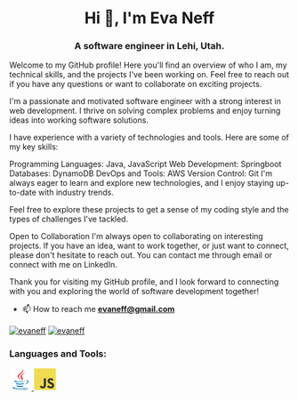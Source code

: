 <h1 align="center">Hi 👋, I'm Eva Neff</h1>
<h3 align="center">A software engineer in Lehi, Utah.</h3>

Welcome to my GitHub profile! Here you'll find an overview of who I am, my technical skills, and the projects I've been working on. Feel free to reach out if you have any questions or want to collaborate on exciting projects.

I'm a passionate and motivated software engineer with a strong interest in web development. I thrive on solving complex problems and enjoy turning ideas into working software solutions.

I have experience with a variety of technologies and tools. Here are some of my key skills:

Programming Languages: Java, JavaScript
Web Development: Springboot
Databases: DynamoDB
DevOps and Tools: AWS
Version Control: Git
I'm always eager to learn and explore new technologies, and I enjoy staying up-to-date with industry trends.

Feel free to explore these projects to get a sense of my coding style and the types of challenges I've tackled.

Open to Collaboration
I'm always open to collaborating on interesting projects. If you have an idea, want to work together, or just want to connect, please don't hesitate to reach out. You can contact me through email or connect with me on LinkedIn.

Thank you for visiting my GitHub profile, and I look forward to connecting with you and exploring the world of software development together!
- 📫 How to reach me **evaneff@gmail.com**</h3>
<p align="left">
<a href="https://linkedin.com/in/evaneff" target="blank"><img align="center" src="https://raw.githubusercontent.com/rahuldkjain/github-profile-readme-generator/master/src/images/icons/Social/linked-in-alt.svg" alt="evaneff" height="30" width="40" /></a>
<a href="https://fb.com/evaneff" target="blank"><img align="center" src="https://raw.githubusercontent.com/rahuldkjain/github-profile-readme-generator/master/src/images/icons/Social/facebook.svg" alt="evaneff" height="30" width="40" /></a>
</p>

<h3 align="left">Languages and Tools:</h3>
<p align="left"> <a href="https://www.java.com" target="_blank" rel="noreferrer"> <img src="https://raw.githubusercontent.com/devicons/devicon/master/icons/java/java-original.svg" alt="java" width="40" height="40"/> </a> <a href="https://developer.mozilla.org/en-US/docs/Web/JavaScript" target="_blank" rel="noreferrer"> <img src="https://raw.githubusercontent.com/devicons/devicon/master/icons/javascript/javascript-original.svg" alt="javascript" width="40" height="40"/> </a> </p>
